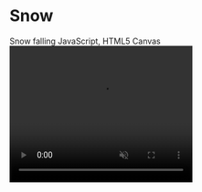 # Snow
Snow falling JavaScript, HTML5 Canvas
<video width="320" height="240" autoplay muted>
  <source src="youtu.be/bE5zWDofNa4" type="video/mp4">
</video>
